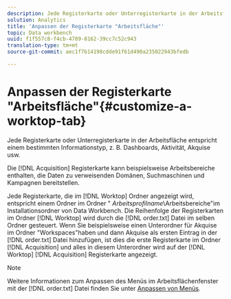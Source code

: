 ```yaml
---
description: Jede Registerkarte oder Unterregisterkarte in der Arbeitsfläche entspricht einem bestimmten Informationstyp, z. B. Dashboards, Aktivität, Akquise usw.
solution: Analytics
title: 'Anpassen der Registerkarte "Arbeitsfläche"'
topic: Data workbench
uuid: f1f557c8-f4cb-4789-8162-39cc7c52c943
translation-type: tm+mt
source-git-commit: aec1f7b14198cdde91f61d490a235022943bfedb

---
```



# Anpassen der Registerkarte &quot;Arbeitsfläche&quot;{#customize-a-worktop-tab}

Jede Registerkarte oder Unterregisterkarte in der Arbeitsfläche entspricht einem bestimmten Informationstyp, z. B. Dashboards, Aktivität, Akquise usw.

Die [!DNL Acquisition] Registerkarte kann beispielsweise Arbeitsbereiche enthalten, die Daten zu verweisenden Domänen, Suchmaschinen und Kampagnen bereitstellen.

Jede Registerkarte, die im [!DNL Worktop] Ordner angezeigt wird, entspricht einem Ordner im Ordner &quot; *Arbeitsprofilname*\Arbeitsbereiche&quot;im Installationsordner von Data Workbench. Die Reihenfolge der Registerkarten im Ordner [!DNL Worktop] wird durch die [!DNL order.txt] Datei im selben Ordner gesteuert. Wenn Sie beispielsweise einen Unterordner für Akquise im Ordner &quot;Workspaces&quot;haben und dann Akquise als ersten Eintrag in der [!DNL order.txt] Datei hinzufügen, ist dies die erste Registerkarte im Ordner [!DNL Acquisition] und alles in diesem Unterordner wird auf der [!DNL Worktop] [!DNL Acquisition] Registerkarte angezeigt.

>[!NOTE]
>
>Weitere Informationen zum Anpassen des Menüs im Arbeitsflächenfenster mit der [!DNL order.txt] Datei finden Sie unter [Anpassen von Menüs](../../../../home/c-get-started/c-intf-anlys-ftrs/c-ctm-menus/c-ctm-menus.md#concept-93d4c09cb7f34cd293b7b64fba1cf894).

